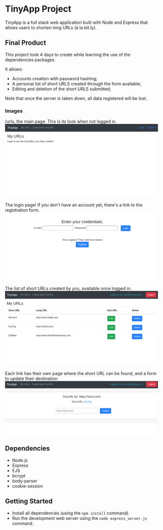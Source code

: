 # TinyApp Project

TinyApp is a full stack web application built with Node and Express that allows users to shorten long URLs (à la bit.ly).

## Final Product

This project took 4 days to create while learning the use of the dependencies packages.

It allows:
- Accounts creation with password hashing;
- A personal list of short URLS created through the form available;
- Editing and deletion of the short URLS submitted;

Note that once the server is taken down, all data registered will be lost.

### Images

/urls, the main page. This is its look when not logged in.
!["Main page when not logged in"](https://github.com/barbmich/tinyapp/blob/master/docs/urls-page.png)


The login page! If you don't have an account yet, there's a link to the registration form.
!["Login page"](https://github.com/barbmich/tinyapp/blob/master/docs/login-page.png)


The list of short URLs created by you, available once logged in.
!["List of own links"](https://github.com/barbmich/tinyapp/blob/master/docs/own-links.png)


Each link has their own page where the short URL can be found, and a form to update their destination
!["short URL page"](https://github.com/barbmich/tinyapp/blob/master/docs/single-link.png)

## Dependencies

- Node.js
- Express
- EJS
- bcrypt
- body-parser
- cookie-session

## Getting Started

- Install all dependencies (using the `npm install` command).
- Run the development web server using the `node express_server.js` command.